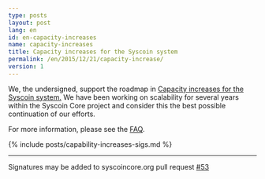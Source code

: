 ```yaml
---
type: posts
layout: post
lang: en
id: en-capacity-increases
name: capacity-increases
title: Capacity increases for the Syscoin system
permalink: /en/2015/12/21/capacity-increase/
version: 1
---
```

We, the undersigned, support the roadmap in [Capacity increases for the Syscoin system.][1]  We have been working on scalability for several years within the Syscoin Core project and consider this the best possible continuation of our efforts.

For more information, please see the [FAQ](/en/2015/12/23/capacity-increases-faq).

{% include posts/capability-increases-sigs.md %}

---

Signatures may be added to syscoincore.org pull request [#53](https://github.com/syscoin-core/website/issues/53)

[1]: https://lists.linuxfoundation.org/pipermail/syscoin-dev/2015-December/011865.html
